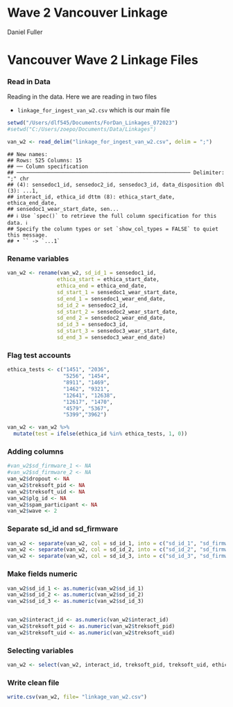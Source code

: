 Wave 2 Vancouver Linkage
================
Daniel Fuller

# Vancouver Wave 2 Linkage Files

### Read in Data

Reading in the data. Here we are reading in two files

- `linkage_for_ingest_van_w2.csv` which is our main file

``` r
setwd("/Users/dlf545/Documents/ForDan_Linkages_072023")
#setwd("C:/Users/zoepo/Documents/Data/Linkages")

van_w2 <- read_delim("linkage_for_ingest_van_w2.csv", delim = ";")
```

    ## New names:
    ## Rows: 525 Columns: 15
    ## ── Column specification
    ## ──────────────────────────────────────────────────────── Delimiter: ";" chr
    ## (4): sensedoc1_id, sensedoc2_id, sensedoc3_id, data_disposition dbl (3): ...1,
    ## interact_id, ethica_id dttm (8): ethica_start_date, ethica_end_date,
    ## sensedoc1_wear_start_date, sen...
    ## ℹ Use `spec()` to retrieve the full column specification for this data. ℹ
    ## Specify the column types or set `show_col_types = FALSE` to quiet this message.
    ## • `` -> `...1`

### Rename variables

``` r
van_w2 <- rename(van_w2, sd_id_1 = sensedoc1_id,
                ethica_start = ethica_start_date, 
                ethica_end = ethica_end_date,
                sd_start_1 = sensedoc1_wear_start_date,
                sd_end_1 = sensedoc1_wear_end_date,
                sd_id_2 = sensedoc2_id,
                sd_start_2 = sensedoc2_wear_start_date,
                sd_end_2 = sensedoc2_wear_end_date, 
                sd_id_3 = sensedoc3_id,
                sd_start_3 = sensedoc3_wear_start_date,
                sd_end_3 = sensedoc3_wear_end_date)
```

### Flag test accounts

``` r
ethica_tests <- c("1451", "2036", 
                  "5256", "1454", 
                  "8911", "1469",
                  "1462", "9321", 
                  "12641", "12638", 
                  "12617", "1470",
                  "4579", "5367",
                  "5399","3962")
```

``` r
van_w2 <- van_w2 %>%
  mutate(test = ifelse(ethica_id %in% ethica_tests, 1, 0)) 
```

### Adding columns

``` r
#van_w2$sd_firmware_1 <- NA
#van_w2$sd_firmware_2 <- NA
van_w2$dropout <- NA
van_w2$treksoft_pid <- NA
van_w2$treksoft_uid <- NA
van_w2$plg_id <- NA
van_w2$spam_participant <- NA
van_w2$wave <- 2
```

### Separate sd_id and sd_firmware

``` r
van_w2 <- separate(van_w2, col = sd_id_1, into = c("sd_id_1", "sd_firmware_1"), sep = "-")
van_w2 <- separate(van_w2, col = sd_id_2, into = c("sd_id_2", "sd_firmware_2"), sep = "-")
van_w2 <- separate(van_w2, col = sd_id_3, into = c("sd_id_3", "sd_firmware_3"), sep = "-")
```

### Make fields numeric

``` r
van_w2$sd_id_1 <- as.numeric(van_w2$sd_id_1)
van_w2$sd_id_2 <- as.numeric(van_w2$sd_id_2)
van_w2$sd_id_3 <- as.numeric(van_w2$sd_id_3)


van_w2$interact_id <- as.numeric(van_w2$interact_id)
van_w2$treksoft_pid <- as.numeric(van_w2$treksoft_pid)
van_w2$treksoft_uid <- as.numeric(van_w2$treksoft_uid)
```

### Selecting variables

``` r
van_w2 <- select(van_w2, interact_id, treksoft_pid, treksoft_uid, ethica_id, sd_id_1, sd_firmware_1, sd_start_1, sd_end_1, sd_id_2, sd_firmware_2, sd_start_2, sd_end_2, sd_id_3, sd_firmware_3, sd_start_3, sd_end_3, data_disposition, plg_id, dropout, wave, test, spam_participant)
```

### Write clean file

``` r
write.csv(van_w2, file= "linkage_van_w2.csv")
```
